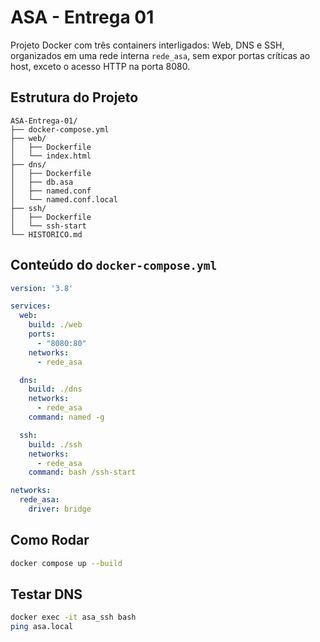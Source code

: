 # ASA - Entrega 01

Projeto Docker com três containers interligados: Web, DNS e SSH, organizados em uma rede interna `rede_asa`, sem expor portas críticas ao host, exceto o acesso HTTP na porta 8080.

## Estrutura do Projeto

```
ASA-Entrega-01/
├── docker-compose.yml
├── web/
│   ├── Dockerfile
│   └── index.html
├── dns/
│   ├── Dockerfile
│   ├── db.asa
│   ├── named.conf
│   └── named.conf.local
├── ssh/
│   ├── Dockerfile
│   └── ssh-start
└── HISTORICO.md
```

## Conteúdo do `docker-compose.yml`

```yaml
version: '3.8'

services:
  web:
    build: ./web
    ports:
      - "8080:80"
    networks:
      - rede_asa

  dns:
    build: ./dns
    networks:
      - rede_asa
    command: named -g

  ssh:
    build: ./ssh
    networks:
      - rede_asa
    command: bash /ssh-start

networks:
  rede_asa:
    driver: bridge
```

## Como Rodar

```bash
docker compose up --build
```

## Testar DNS

```bash
docker exec -it asa_ssh bash
ping asa.local
```
